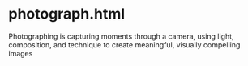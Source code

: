 # photograph.html
Photographing is capturing moments through a camera, using light, composition, and technique to create meaningful, visually compelling images
